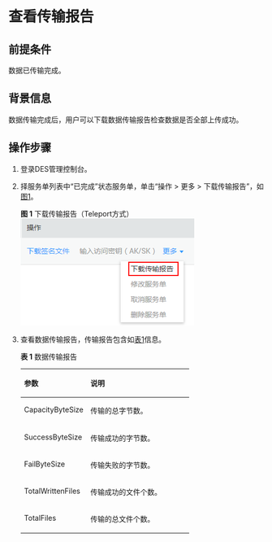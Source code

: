 # 查看传输报告<a name="ZH-CN_TOPIC_0098462188"></a>

## 前提条件<a name="zh-cn_topic_0094556687_gen-id1.7.6.12.2"></a>

数据已传输完成。

## 背景信息<a name="zh-cn_topic_0094556687_gen-id1.7.6.12.4.2"></a>

数据传输完成后，用户可以下载数据传输报告检查数据是否全部上传成功。

## 操作步骤<a name="zh-cn_topic_0094556687_section32325424"></a>

1.  登录DES管理控制台。
2.  择服务单列表中“已完成”状态服务单，单击“操作 \> 更多  \> 下载传输报告”，如[图1](#zh-cn_topic_0094556687_fig11222155451114)。

    **图 1**  下载传输报告（Teleport方式）<a name="zh-cn_topic_0094556687_fig11222155451114"></a>  
    ![](figures/下载传输报告（Teleport方式）.png "下载传输报告（Teleport方式）")

3.  查看数据传输报告，传输报告包含如[表1](#zh-cn_topic_0094556687_d0e3814)信息。

    **表 1**  数据传输报告

    <a name="zh-cn_topic_0094556687_d0e3814"></a>
    <table><thead align="left"><tr id="zh-cn_topic_0094556687_row36709949"><th class="cellrowborder" valign="top" width="39.34%" id="mcps1.2.3.1.1"><p id="p20715931"><a name="p20715931"></a><a name="p20715931"></a>参数</p>
    </th>
    <th class="cellrowborder" valign="top" width="60.660000000000004%" id="mcps1.2.3.1.2"><p id="p268861"><a name="p268861"></a><a name="p268861"></a>说明</p>
    </th>
    </tr>
    </thead>
    <tbody><tr id="zh-cn_topic_0094556687_row21777804"><td class="cellrowborder" valign="top" width="39.34%" headers="mcps1.2.3.1.1 "><p id="p19171695"><a name="p19171695"></a><a name="p19171695"></a>CapacityByteSize</p>
    </td>
    <td class="cellrowborder" valign="top" width="60.660000000000004%" headers="mcps1.2.3.1.2 "><p id="p9403471"><a name="p9403471"></a><a name="p9403471"></a>传输的总字节数。</p>
    </td>
    </tr>
    <tr id="zh-cn_topic_0094556687_row17522377"><td class="cellrowborder" valign="top" width="39.34%" headers="mcps1.2.3.1.1 "><p id="p10026414"><a name="p10026414"></a><a name="p10026414"></a>SuccessByteSize</p>
    </td>
    <td class="cellrowborder" valign="top" width="60.660000000000004%" headers="mcps1.2.3.1.2 "><p id="p6833220"><a name="p6833220"></a><a name="p6833220"></a>传输成功的字节数。</p>
    </td>
    </tr>
    <tr id="zh-cn_topic_0094556687_row61498985"><td class="cellrowborder" valign="top" width="39.34%" headers="mcps1.2.3.1.1 "><p id="p15361866"><a name="p15361866"></a><a name="p15361866"></a>FailByteSize</p>
    </td>
    <td class="cellrowborder" valign="top" width="60.660000000000004%" headers="mcps1.2.3.1.2 "><p id="p36351665"><a name="p36351665"></a><a name="p36351665"></a>传输失败的字节数。</p>
    </td>
    </tr>
    <tr id="zh-cn_topic_0094556687_row58729529"><td class="cellrowborder" valign="top" width="39.34%" headers="mcps1.2.3.1.1 "><p id="p59471393"><a name="p59471393"></a><a name="p59471393"></a>TotalWrittenFiles</p>
    </td>
    <td class="cellrowborder" valign="top" width="60.660000000000004%" headers="mcps1.2.3.1.2 "><p id="p52453505"><a name="p52453505"></a><a name="p52453505"></a>传输成功的文件个数。</p>
    </td>
    </tr>
    <tr id="row16540192834317"><td class="cellrowborder" valign="top" width="39.34%" headers="mcps1.2.3.1.1 "><p id="p5367175017387"><a name="p5367175017387"></a><a name="p5367175017387"></a>TotalFiles</p>
    </td>
    <td class="cellrowborder" valign="top" width="60.660000000000004%" headers="mcps1.2.3.1.2 "><p id="p554082814312"><a name="p554082814312"></a><a name="p554082814312"></a>传输的总文件个数。</p>
    </td>
    </tr>
    </tbody>
    </table>


